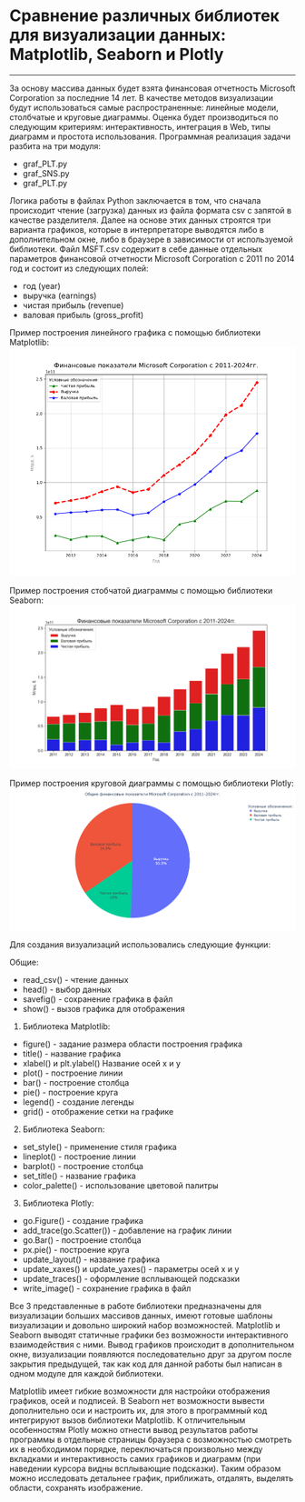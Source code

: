 # Сравнение различных библиотек для визуализации данных: Matplotlib, Seaborn и Plotly
---
За основу массива данных будет взята финансовая отчетность Microsoft Corporation за последние 14 лет. В качестве методов визуализации будут использоваться самые распространенные: линейные модели, столбчатые и круговые диаграммы. Оценка будет производиться по
следующим критериям: интерактивность, интеграция в Web, типы диаграмм и простота использования. Программная реализация задачи разбита на три модуля:
* graf_PLT.py
* graf_SNS.py
* graf_PLT.py

Логика работы в файлах Python заключается в том, что сначала происходит чтение (загрузка) данных из файла формата csv с запятой в качестве разделителя. Далее на основе этих данных строятся три варианта графиков, которые в интерпретаторе выводятся либо в
дополнительном окне, либо в браузере в зависимости от используемой библиотеки. Файл MSFT.csv содержит в себе данные отдельных параметров финансовой отчетности Microsoft Corporation с 2011 по 2014 год и состоит из следующих полей:
* год (year)
* выручка (earnings)
* чистая прибыль (revenue)
* валовая прибыль (gross_profit)

Пример построения линейного графика с помощью библиотеки Matplotlib:
![linear_PLT](grafics/linear_PLT.png)

Пример построения стобчатой диаграммы с помощью библиотеки Seaborn:
![bar_SNS](grafics/bar_SNS.png)

Пример построения круговой диаграммы с помощью библиотеки Plotly:
![circular_PX](grafics/circular_PX.png)

Для создания визуализаций использовались следующие функции:

Общие:
* read_csv() - чтение данных
* head() - выбор данных
* savefig() - сохранение графика в файл
* show() - вызов графика для отображения

1. Библиотека Matplotlib:
* figure() - задание размера области построения графика
* title() - название графика
* xlabel() и plt.ylabel() Название осей х и y
* plot() - построение линии
* bar() - построение столбца
* pie() - построение круга
* legend() - создание легенды
* grid() - отображение сетки на графике

2. Библиотека Seaborn:
* set_style() - применение стиля графика
* lineplot() - построение линии
* barplot() - построение столбца
* set_title() - название графика
* color_palette() - использование цветовой палитры

3. Библиотека Plotly:
* go.Figure() - создание графика
* add_trace(go.Scatter()) - добавление на график линии
* go.Bar() - построение столбца
* px.pie() - построение круга
* update_layout() - название графика
* update_xaxes() и update_yaxes() - параметры осей x и y
* update_traces() - оформление всплывающей подсказки
* write_image() - сохранение графика в файл

Все 3 представленные в работе библиотеки предназначены для визуализации больших массивов данных, имеют готовые шаблоны визуализации и довольно широкий набор возможностей. Matplotlib и Seaborn выводят статичные графики без возможности интерактивного
взаимодействия с ними. Вывод графиков происходит в дополнительном окне, визуализации появляются последовательно друг за другом после закрытия предыдущей, так как код для данной работы был написан в одном модуле для каждой библиотеки.

Matplotlib имеет гибкие возможности для настройки отображения графиков, осей и подписей. В Seaborn нет возможности вывести дополнительно оси и настроить их, для этого в программный код интегрируют вызов библиотеки Matplotlib. К отличительным особенностям
Plotly можно отнести вывод результатов работы программы в отдельные страницы браузера с возможностью смотреть их в необходимом порядке, переключаться произвольно между вкладками и интерактивность самих графиков и диаграмм (при наведении курсора видны
всплывающие подсказки). Таким образом можно исследовать детальнее график, приближать, отдалять, выделять области, сохранять изображение.
